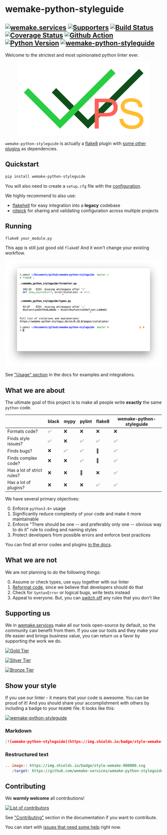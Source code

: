 # wemake-python-styleguide

[![wemake.services](https://img.shields.io/badge/%20-wemake.services-green.svg?label=%20&logo=data%3Aimage%2Fpng%3Bbase64%2CiVBORw0KGgoAAAANSUhEUgAAABAAAAAQCAMAAAAoLQ9TAAAABGdBTUEAALGPC%2FxhBQAAAAFzUkdCAK7OHOkAAAAbUExURQAAAAAAAAAAAAAAAAAAAAAAAAAAAAAAAP%2F%2F%2F5TvxDIAAAAIdFJOUwAjRA8xXANAL%2Bv0SAAAADNJREFUGNNjYCAIOJjRBdBFWMkVQeGzcHAwksJnAPPZGOGAASzPzAEHEGVsLExQwE7YswCb7AFZSF3bbAAAAABJRU5ErkJggg%3D%3D)](https://wemake.services)
[![Supporters](https://img.shields.io/opencollective/all/wemake-python-styleguide.svg?color=gold&label=supporters)](https://opencollective.com/wemake-python-styleguide)
[![Build Status](https://travis-ci.org/wemake-services/wemake-python-styleguide.svg?branch=master)](https://travis-ci.org/wemake-services/wemake-python-styleguide)
[![Coverage Status](https://coveralls.io/repos/github/wemake-services/wemake-python-styleguide/badge.svg?branch=master)](https://coveralls.io/github/wemake-services/wemake-python-styleguide?branch=master)
[![Github Action](https://github.com/wemake-services/wemake-python-styleguide/workflows/wps/badge.svg)](https://github.com/wemake-services/wemake-python-styleguide/actions)
[![Python Version](https://img.shields.io/pypi/pyversions/wemake-python-styleguide.svg)](https://pypi.org/project/wemake-python-styleguide/)
[![wemake-python-styleguide](https://img.shields.io/badge/style-wemake-000000.svg)](https://github.com/wemake-services/wemake-python-styleguide)
---

Welcome to the strictest and most opinionated python linter ever.

<p align="center">
  <img src="https://raw.githubusercontent.com/wemake-services/wemake-python-styleguide/master/docs/_static/logo.png"
       alt="wemake-python-styleguide logo">
</p>

`wemake-python-styleguide` is actually a [flake8](http://flake8.pycqa.org/en/latest/)
plugin with [some other plugins](https://wemake-python-stylegui.de/en/latest/pages/usage/violations/index.html#external-plugins) as dependencies.

## Quickstart

```bash
pip install wemake-python-styleguide
```

You will also need to create a `setup.cfg` file with the [configuration](https://wemake-python-stylegui.de/en/latest/pages/usage/configuration.html).

We highly recommend to also use:

- [flakehell](https://wemake-python-stylegui.de/en/latest/pages/usage/integrations/flakehell.html) for easy integration into a **legacy** codebase
- [nitpick](https://wemake-python-stylegui.de/en/latest/pages/usage/integrations/nitpick.html) for sharing and validating configuration across multiple projects


## Running

```bash
flake8 your_module.py
```

This app is still just good old `flake8`!
And it won't change your existing workflow.

<p align="center">
  <img src="https://raw.githubusercontent.com/wemake-services/wemake-python-styleguide/master/docs/_static/running.png"
       alt="invocation resuts">
</p>

See ["Usage" section](https://wemake-python-stylegui.de/en/latest/pages/usage/setup.html)
in the docs for examples and integrations.


## What we are about

The ultimate goal of this project is
to make all people write **exactly** the same `python` code.

|                            | black | mypy | pylint | flake8 | wemake-python-styleguide |
|----------------------------|-------|------|--------|--------|--------------------------|
| Formats code?              |   ✅   |   ❌   |    ❌   |    ❌   |             ❌            |
| Finds style issues?        |   ✅   |   ❌   |    ✅   |    ✅   |             ✅            |
| Finds bugs?                |   ❌   |   ✅   |    ✅   |    🤔   |             ✅            |
| Finds complex code?        |   ❌   |   ❌   |    ✅   |    🤔   |             ✅            |
| Has a lot of strict rules? |   ❌   |   ❌   |    🤔   |    ❌   |             ✅            |
| Has a lot of plugins?      |   ❌   |   ❌   |    ❌   |    ✅   |             ✅            |

We have several primary objectives:

0. Enforce `python3.6+` usage
1. Significantly reduce complexity of your code and make it more maintainable
2. Enforce "There should be one -- and preferably only one -- obvious way to do it" rule to coding and naming styles
3. Protect developers from possible errors and enforce best practices

You can find all error codes and plugins [in the docs](https://wemake-python-stylegui.de/en/latest/pages/usage/violations/index.html).


## What we are not

We are *not* planning to do the following things:

0. Assume or check types, use `mypy` together with our linter
1. [Reformat code](https://wemake-python-stylegui.de/en/latest/pages/usage/integrations/auto-formatters.html), since we believe that developers should do that
2. Check for `SyntaxError` or logical bugs, write tests instead
3. Appeal to everyone. But, you can [switch off](https://wemake-python-stylegui.de/en/latest/pages/usage/setup.html#ignoring-violations) any rules that you don't like


## Supporting us

We in [wemake.services](https://wemake.services) make
all our tools open-source by default, so the community can benefit from them.
If you use our tools and they make your life easier and brings business value,
you can return us a favor by supporting the work we do.

[![Gold Tier](https://opencollective.com/wemake-python-styleguide/tiers/gold-sponsor.svg?width=890)](https://opencollective.com/wemake-python-styleguide)

[![Silver Tier](https://opencollective.com/wemake-python-styleguide/tiers/silver-sponsor.svg?width=890&avatarHeight=45&button=0)](https://opencollective.com/wemake-python-styleguide)

[![Bronze Tier](https://opencollective.com/wemake-python-styleguide/tiers/bronze-sponsor.svg?width=890&avatarHeight=35&button=0)](https://opencollective.com/wemake-python-styleguide)


## Show your style

If you use our linter - it means that your code is awesome.
You can be proud of it!
And you should share your accomplishment with others
by including a badge to your `README` file. It looks like this:

[![wemake-python-styleguide](https://img.shields.io/badge/style-wemake-000000.svg)](https://github.com/wemake-services/wemake-python-styleguide)

### Markdown

```md
[![wemake-python-styleguide](https://img.shields.io/badge/style-wemake-000000.svg)](https://github.com/wemake-services/wemake-python-styleguide)
```

### Restructured text

```rst
.. image:: https://img.shields.io/badge/style-wemake-000000.svg
   :target: https://github.com/wemake-services/wemake-python-styleguide
```


## Contributing

We **warmly welcome** all contributions!

[![List of contributors](https://opencollective.com/wemake-python-styleguide/contributors.svg?width=890&button=0)](https://github.com/wemake-services/wemake-python-styleguide/graphs/contributors)

See ["Contributing"](https://wemake-python-stylegui.de/en/latest/pages/contributing.html) section in the documentation if you want to contribute.

You can start with [issues that need some help](https://github.com/wemake-services/wemake-python-styleguide/issues?q=is%3Aissue+is%3Aopen+label%3A%22help+wanted%22)
right now.
